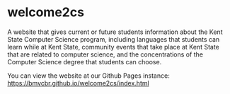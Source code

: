 # welcome2cs

A website that gives current or future students information about the Kent State Computer
Science program, including languages that students can learn while at Kent State, 
community events that take place at Kent State that are related to computer science,
and the concentrations of the Computer Science degree that students can choose.

You can view the website at our Github Pages instance: https://bmvcbr.github.io/welcome2cs/index.html